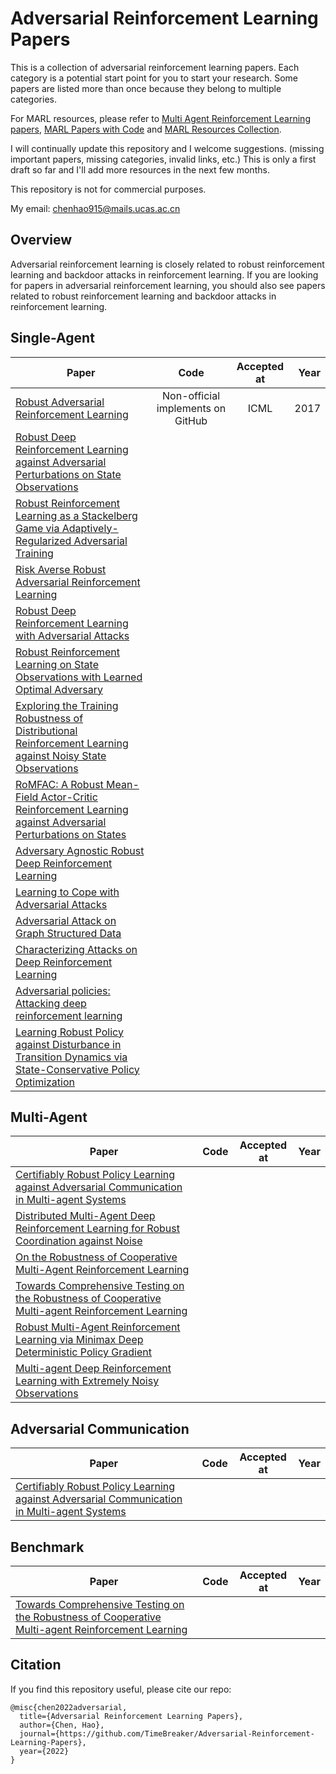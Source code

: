 # Adversarial Reinforcement Learning Papers
This is a collection of adversarial reinforcement learning papers. Each category is a potential start point for you to start your research. Some papers are listed more than once because they belong to multiple categories.

For MARL resources, please refer to [Multi Agent Reinforcement Learning papers](https://github.com/TimeBreaker/Multi-Agent-Reinforcement-Learning-papers), [MARL Papers with Code](https://github.com/TimeBreaker/MARL-papers-with-code) and [MARL Resources Collection](https://github.com/TimeBreaker/MARL-resources-collection).

I will continually update this repository and I welcome suggestions. (missing important papers, missing categories, invalid links, etc.) This is only a first draft so far and I'll add more resources in the next few months.

This repository is not for commercial purposes.

My email: chenhao915@mails.ucas.ac.cn


## Overview
Adversarial reinforcement learning is closely related to robust reinforcement learning and backdoor attacks in reinforcement learning. If you are looking for papers in adversarial reinforcement learning, you should also see papers related to robust reinforcement learning and backdoor attacks in reinforcement learning.


## Single-Agent
Paper|Code|Accepted at|Year
--|:--:|:--:|--:
[Robust Adversarial Reinforcement Learning](http://proceedings.mlr.press/v70/pinto17a/pinto17a.pdf)|Non-official implements on GitHub|ICML|2017
[Robust Deep Reinforcement Learning against Adversarial Perturbations on State Observations](https://proceedings.neurips.cc/paper/2020/file/f0eb6568ea114ba6e293f903c34d7488-Paper.pdf)|||
[Robust Reinforcement Learning as a Stackelberg Game via Adaptively-Regularized Adversarial Training](https://arxiv.org/pdf/2202.09514)|||
[Risk Averse Robust Adversarial Reinforcement Learning](https://arxiv.org/pdf/1904.00511)|||
[Robust Deep Reinforcement Learning with Adversarial Attacks](https://arxiv.org/pdf/1712.03632)|||
[Robust Reinforcement Learning on State Observations with Learned Optimal Adversary](https://arxiv.org/pdf/2101.08452)|||
[Exploring the Training Robustness of Distributional Reinforcement Learning against Noisy State Observations](https://arxiv.org/pdf/2109.08776)|||
[RoMFAC: A Robust Mean-Field Actor-Critic Reinforcement Learning against Adversarial Perturbations on States](https://arxiv.org/pdf/2205.07229)|||
[Adversary Agnostic Robust Deep Reinforcement Learning](https://arxiv.org/pdf/2008.06199)|||
[Learning to Cope with Adversarial Attacks](https://arxiv.org/pdf/1906.12061)|||
[Adversarial Attack on Graph Structured Data](http://proceedings.mlr.press/v80/dai18b/dai18b.pdf)|||
[Characterizing Attacks on Deep Reinforcement Learning](http://proceedings.mlr.press/v80/dai18b/dai18b.pdf)|||
[Adversarial policies: Attacking deep reinforcement learning](https://arxiv.org/pdf/1905.10615)|||
[Learning Robust Policy against Disturbance in Transition Dynamics via State-Conservative Policy Optimization](https://ojs.aaai.org/index.php/AAAI/article/view/20686/20445)|||




## Multi-Agent
Paper|Code|Accepted at|Year
--|:--:|:--:|--:
[Certifiably Robust Policy Learning against Adversarial Communication in Multi-agent Systems](https://arxiv.org/pdf/2206.10158)|||
[Distributed Multi-Agent Deep Reinforcement Learning for Robust Coordination against Noise](https://arxiv.org/pdf/2205.09705)|||
[On the Robustness of Cooperative Multi-Agent Reinforcement Learning](https://arxiv.org/pdf/2003.03722)|||
[Towards Comprehensive Testing on the Robustness of Cooperative Multi-agent Reinforcement Learning](https://openaccess.thecvf.com/content/CVPR2022W/ArtOfRobust/papers/Guo_Towards_Comprehensive_Testing_on_the_Robustness_of_Cooperative_Multi-Agent_Reinforcement_CVPRW_2022_paper.pdf)|||
[Robust Multi-Agent Reinforcement Learning via Minimax Deep Deterministic Policy Gradient](https://ojs.aaai.org/index.php/AAAI/article/view/4327/4205)|||
[Multi-agent Deep Reinforcement Learning with Extremely Noisy Observations](https://arxiv.org/pdf/1812.00922)|||



## Adversarial Communication
Paper|Code|Accepted at|Year
--|:--:|:--:|--:
[Certifiably Robust Policy Learning against Adversarial Communication in Multi-agent Systems](https://arxiv.org/pdf/2206.10158)|||





## Benchmark
Paper|Code|Accepted at|Year
--|:--:|:--:|--:
[Towards Comprehensive Testing on the Robustness of Cooperative Multi-agent Reinforcement Learning](https://openaccess.thecvf.com/content/CVPR2022W/ArtOfRobust/papers/Guo_Towards_Comprehensive_Testing_on_the_Robustness_of_Cooperative_Multi-Agent_Reinforcement_CVPRW_2022_paper.pdf)|||



## Citation

If you find this repository useful, please cite our repo:
```
@misc{chen2022adversarial,
  title={Adversarial Reinforcement Learning Papers},
  author={Chen, Hao},
  journal={https://github.com/TimeBreaker/Adversarial-Reinforcement-Learning-Papers},
  year={2022}
}
```